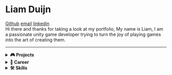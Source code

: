 # Liam Duijn  
 [Github](https://github.com/LiamDCreator) [email](liamduijn@gmail.com) [linkedin](https://www.linkedin.com/in/liam-duijn-a03692296/)   
Hi there and thanks for taking a look at my portfolio, My name is Liam, I am a passionate unity game developer trying to turn the joy of playing games into the art of creating them.

---

<details>
  <summary><strong>🎮 Projects</strong></summary>

   <h2> A Cookie's Quest                  <a href="https://play.google.com/store/apps/details?id=com.liamDCreator" target="_blank">   
  <img src="https://play.google.com/intl/en_us/badges/static/images/badges/en_badge_web_generic.png" alt="Get it on Google Play" width="200">   
</a>       </h2>  
    
– A Cookie's Quest is an endless 2D arcade game developed in Unity and published on the Play Store. I designed and built this game as a way to complete a fully realized small-scale project, allowing me to become familiar with every stage of the game development process — from concept to release. I knew I would inevitably work on larger games in the future, so this project was a valuable way to prepare for that growth. Publishing the game on the Play Store was not only a way to share my creation with others, but also a meaningful test to see if my work met the standards required for public release, while gaining insight into the publishing side of game development.  
  
*Technologies:* Unity, C#, GitHub, milanote, aseprite, ableton 12  

Solo project — built from concept to release. Only assets used are background and sound effects; everything else is 100% made by me.
    
 
 
   <h2>Slippery Slime</h2> 
— Slippery slime is an endless 2D arcade game and my current project. It builds upon the foundations of A Cookie's Quest, but on a larger scale and with increased complexity. In this game, you play as a slime caught in the middle of a war between humans and monsters. Both factions actively engage each other on the battlefield, and the player must survive by navigating through the chaos — dodging, weaving, and using the environment to stay alive.

The game focuses on two core elements: the player’s unique movement and the dynamic combat between factions. By observing enemy patterns and the flow of battle, players can identify safe zones and opportunities to maneuver. This encourages strategic thinking and quick reflexes, making each run unpredictable and engaging.

Technologies: Unity, C#, GitHub, Milanote aseprite  

Still in development 
   
</details>

<details>
  <summary><strong>💼 Career</strong></summary>



 
<h2> My Game Development Journey</h2>

<p>My interest in game development began when I was 18, after I realized that games weren’t just meant to be played — they could be created. Playing games and learning about them has always been the most fun and inspiring thing for me, so I was surprised it took me that long to realize I could start making them myself.</p>

<p>I immediately started experimenting and enrolled in the Hogeschool van Amsterdam to study game development. While I did learn the basics, I had little time for personal projects, and after 1.5 years I realized the academic route wasn’t the right fit for me. I made the decision to leave and fully focus on learning game development on my own.</p>

<p>Along the way, I ran into common beginner pitfalls — getting stuck in tutorial hell, or trying to build games that were way too large for my skill level. Even though these struggles slowed me down at times, they taught me valuable lessons about what it actually takes to complete a game. Most importantly, they showed me how passionate I am about game development — because even after failing over and over, I still wanted to keep going.</p>

<p>To break the cycle and improve my approach, I decided to create a complete game with the smallest possible scope. That became <em>A Cookie’s Quest</em>, a simple but finished project that helped me understand the full development pipeline from start to finish. I'm currently working on <em>Slippery Slime</em>, a more ambitious project with a higher level of complexity, and I’m excited to keep building from here.</p>

 <h2> Hogeschool van Amsterdam  </h2>
<h3> Game Development Studies </h3> 
*Sept 2022 – Jan 2024 (1.5 years, no degree earned)*  

During my time at HvA, I studied the fundamentals of game development, including programming, design, and project workflows.  
My most valuable experiences came from collaborating in team-based projects, where I learned how to communicate effectively, divide responsibilities, and contribute to larger creative goals.  

</details>

<details>
  <summary><strong>🛠 Skills</strong></summary>

  - Unity (2D)
  - C#
  - Git & GitHub (branching, team workflow)
  - Pixel Art
  - Game Design
  - Sound design
  - Visual studio code
  - UI/UX
  - publishing
  - closed testing
    

</details>
